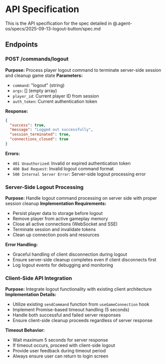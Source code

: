 # API Specification

This is the API specification for the spec detailed in @.agent-os/specs/2025-09-13-logout-button/spec.md

## Endpoints

### POST /commands/logout

**Purpose:** Process player logout command to terminate server-side session and cleanup game state
**Parameters:**
- `command`: "logout" (string)
- `args`: [] (empty array)
- `player_id`: Current player ID from session
- `auth_token`: Current authentication token

**Response:**
```json
{
  "success": true,
  "message": "Logged out successfully",
  "session_terminated": true,
  "connections_closed": true
}
```

**Errors:**
- `401 Unauthorized`: Invalid or expired authentication token
- `400 Bad Request`: Invalid logout command format
- `500 Internal Server Error`: Server-side logout processing error

### Server-Side Logout Processing

**Purpose:** Handle logout command processing on server side with proper session cleanup
**Implementation Requirements:**
- Persist player data to storage before logout
- Remove player from active gameplay memory
- Close all active connections (WebSocket and SSE)
- Terminate session and invalidate tokens
- Clean up connection pools and resources

**Error Handling:**
- Graceful handling of client disconnection during logout
- Ensure server-side cleanup completes even if client disconnects first
- Log logout events for debugging and monitoring

### Client-Side API Integration

**Purpose:** Integrate logout functionality with existing client architecture
**Implementation Details:**
- Utilize existing `sendCommand` function from `useGameConnection` hook
- Implement Promise-based timeout handling (5 seconds)
- Handle both successful and failed server responses
- Ensure client-side cleanup proceeds regardless of server response

**Timeout Behavior:**
- Wait maximum 5 seconds for server response
- If timeout occurs, proceed with client-side logout
- Provide user feedback during timeout period
- Always ensure user can return to login screen

